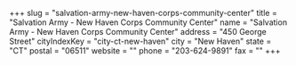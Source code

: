 +++
slug = "salvation-army-new-haven-corps-community-center"
title = "Salvation Army - New Haven Corps Community Center"
name = "Salvation Army - New Haven Corps Community Center"
address = "450 George Street"
cityIndexKey = "city-ct-new-haven"
city = "New Haven"
state = "CT"
postal = "06511"
website = ""
phone = "203-624-9891"
fax = ""
+++
